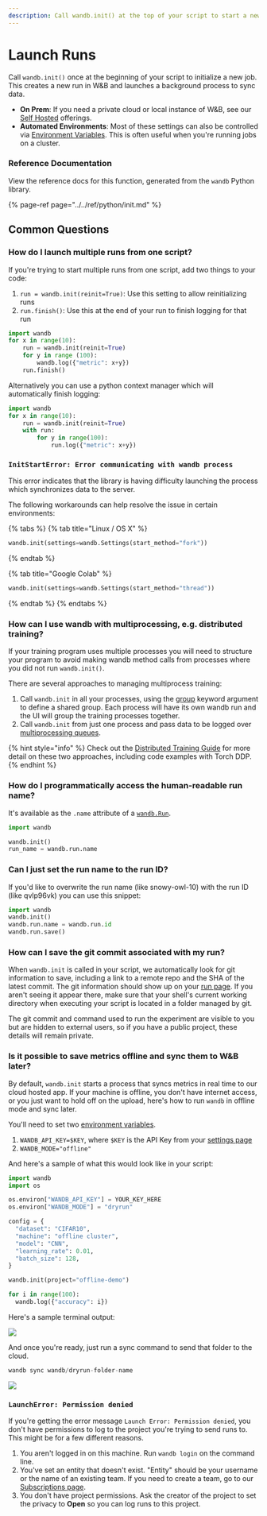 ```yaml
---
description: Call wandb.init() at the top of your script to start a new run
---
```


# Launch Runs

Call `wandb.init()` once at the beginning of your script to initialize a new job. This creates a new run in W&B and launches a background process to sync data. 

* **On Prem**: If you need a private cloud or local instance of W&B, see our [Self Hosted](../self-hosted/) offerings. 
* **Automated Environments**: Most of these settings can also be controlled via [Environment Variables](advanced/environment-variables.md). This is often useful when you're running jobs on a cluster.

### Reference Documentation

View the reference docs for this function, generated from the `wandb` Python library.

{% page-ref page="../../ref/python/init.md" %}

## Common Questions

### How do I launch multiple runs from one script?

If you're trying to start multiple runs from one script, add two things to your code:

1. `run = wandb.init(reinit=True)`: Use this setting to allow reinitializing runs
2. `run.finish()`: Use this at the end of your run to finish logging for that run

```python
import wandb
for x in range(10):
    run = wandb.init(reinit=True)
    for y in range (100):
        wandb.log({"metric": x+y})
    run.finish()
```

Alternatively you can use a python context manager which will automatically finish logging:

```python
import wandb
for x in range(10):
    run = wandb.init(reinit=True)
    with run:
        for y in range(100):
            run.log({"metric": x+y})
```

### `InitStartError: Error communicating with wandb process` <a id="init-start-error"></a>

This error indicates that the library is having difficulty launching the process which synchronizes data to the server. 

The following workarounds can help resolve the issue in certain environments: 

{% tabs %}
{% tab title="Linux / OS X" %}
```python
wandb.init(settings=wandb.Settings(start_method="fork"))
```
{% endtab %}

{% tab title="Google Colab" %}
```python
wandb.init(settings=wandb.Settings(start_method="thread"))
```
{% endtab %}
{% endtabs %}

### How can I use wandb with multiprocessing, e.g. distributed training? <a id="multiprocess"></a>

If your training program uses multiple processes you will need to structure your program to avoid making wandb method calls from processes where you did not run `wandb.init()`.  
  
There are several approaches to managing multiprocess training:

1. Call `wandb.init` in all your processes, using the [group](advanced/grouping.md) keyword argument to define a shared group.  Each process will have its own wandb run and the UI will group the training processes together.
2. Call `wandb.init` from just one process and pass data to be logged over [multiprocessing queues](https://docs.python.org/3/library/multiprocessing.html#exchanging-objects-between-processes).

{% hint style="info" %}
Check out the [Distributed Training Guide](advanced/distributed-training.md) for more detail on these two approaches, including code examples with Torch DDP.
{% endhint %}

### How do I programmatically access the human-readable run name?

It's available as the `.name` attribute of a [`wandb.Run`](../../ref/python/run.md).

```python
import wandb

wandb.init()
run_name = wandb.run.name
```

### Can I just set the run name to the run ID?

If you'd like to overwrite the run name \(like snowy-owl-10\) with the run ID \(like qvlp96vk\) you can use this snippet:

```python
import wandb
wandb.init()
wandb.run.name = wandb.run.id
wandb.run.save()
```

### How can I save the git commit associated with my run?

When `wandb.init` is called in your script, we automatically look for git information to save, including a link to a remote repo and the SHA of the latest commit. The git information should show up on your [run page](../../ref/app/pages/run-page.md#overview-tab). If you aren't seeing it appear there, make sure that your shell's current working directory when executing your script is located in a folder managed by git.

The git commit and command used to run the experiment are visible to you but are hidden to external users, so if you have a public project, these details will remain private.

### Is it possible to save metrics offline and sync them to W&B later?

By default, `wandb.init` starts a process that syncs metrics in real time to our cloud hosted app. If your machine is offline, you don't have internet access, or you just want to hold off on the upload, here's how to run `wandb` in offline mode and sync later.

You'll need to set two [environment variables](advanced/environment-variables.md).

1. `WANDB_API_KEY=$KEY`, where `$KEY` is the API Key from your [settings page](https://app.wandb.ai/settings)
2. `WANDB_MODE="offline"`

And here's a sample of what this would look like in your script:

```python
import wandb
import os

os.environ["WANDB_API_KEY"] = YOUR_KEY_HERE
os.environ["WANDB_MODE"] = "dryrun"

config = {
  "dataset": "CIFAR10",
  "machine": "offline cluster",
  "model": "CNN",
  "learning_rate": 0.01,
  "batch_size": 128,
}

wandb.init(project="offline-demo")

for i in range(100):
  wandb.log({"accuracy": i})
```

Here's a sample terminal output:

![](../../.gitbook/assets/image%20%2881%29.png)

And once you're ready, just run a sync command to send that folder to the cloud.

```python
wandb sync wandb/dryrun-folder-name
```

![](../../.gitbook/assets/image%20%2836%29.png)



### `LaunchError: Permission denied`

If you're getting the error message `Launch Error: Permission denied`, you don't have permissions to log to the project you're trying to send runs to. This might be for a few different reasons.

1. You aren't logged in on this machine. Run `wandb login` on the command line.
2. You've set an entity that doesn't exist. "Entity" should be your username or the name of an existing team. If you need to create a team, go to our [Subscriptions page](https://app.wandb.ai/billing).
3. You don't have project permissions. Ask the creator of the project to set the privacy to **Open** so you can log runs to this project.

